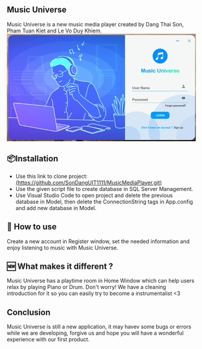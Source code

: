 
## Music Universe 

Music Universe is a new music media player created by Dang Thai Son, Pham Tuan Kiet and Le Vo Duy Khiem.
![alt text](https://github.com/SonDangUIT1111/MusicMediaPlayer/blob/main/AppView1.png?raw=true)
## 📦Installation 

- Use this link to clone project: [(https://github.com/SonDangUIT1111/MusicMediaPlayer.git)
](https://github.com/SonDangUIT1111/MusicMediaPlayer.git)
- Use the given script file to create database in SQL Server Management.
- Use Visual Studio Code to open project and delete the previous database in Model, then delete the ConnectionString tags in App.config and add new database in Model.
## 🚀  How to use

Create a new account in Register window, set the needed information and enjoy listening to music with Music Universe.

## 🆕  What makes it different ?
Music Universe has a playtime room in Home Window which can help users relax by playing Piano or Drum. Don't worry! We have a cleaning introduction for it so you can easily try to become a instrumentalist <3

## Conclusion

Music Universe is still a new application, it may havev some bugs or errors while we are developing, forgive us and hope you will have a wonderful experience with our first product.


